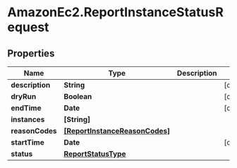 # AmazonEc2.ReportInstanceStatusRequest

## Properties

Name | Type | Description | Notes
------------ | ------------- | ------------- | -------------
**description** | **String** |  | [optional] 
**dryRun** | **Boolean** |  | [optional] 
**endTime** | **Date** |  | [optional] 
**instances** | **[String]** |  | 
**reasonCodes** | [**[ReportInstanceReasonCodes]**](ReportInstanceReasonCodes.md) |  | 
**startTime** | **Date** |  | [optional] 
**status** | [**ReportStatusType**](ReportStatusType.md) |  | 


